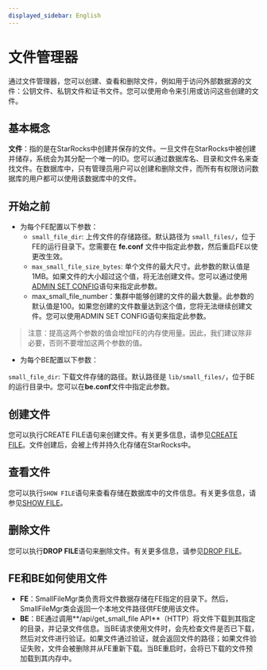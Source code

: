```yaml
---
displayed_sidebar: English
---
```


# 文件管理器

通过文件管理器，您可以创建、查看和删除文件，例如用于访问外部数据源的文件：公钥文件、私钥文件和证书文件。您可以使用命令来引用或访问这些创建的文件。

## 基本概念

**文件**：指的是在StarRocks中创建并保存的文件。一旦文件在StarRocks中被创建并储存，系统会为其分配一个唯一的ID。您可以通过数据库名、目录和文件名来查找文件。在数据库中，只有管理员用户可以创建和删除文件，而所有有权限访问数据库的用户都可以使用该数据库中的文件。

## 开始之前

- 为每个FE配置以下参数：
  - `small_file_dir`: 上传文件的存储路径。默认路径为 `small_files/`，位于FE的运行目录下。您需要在 **fe.conf** 文件中指定此参数，然后重启FE以使更改生效。
  - `max_small_file_size_bytes`: 单个文件的最大尺寸。此参数的默认值是1MB。如果文件的大小超过这个值，将无法创建文件。您可以通过使用[ADMIN SET CONFIG](../sql-reference/sql-statements/Administration/ADMIN_SET_CONFIG.md)语句来指定此参数。
  - max_small_file_number：集群中能够创建的文件的最大数量。此参数的默认值是100。如果您创建的文件数量达到这个值，您将无法继续创建文件。您可以使用ADMIN SET CONFIG语句来指定此参数。

> 注意：提高这两个参数的值会增加FE的内存使用量。因此，我们建议除非必要，否则不要增加这两个参数的值。

- 为每个BE配置以下参数：

`small_file_dir`: 下载文件存储的路径。默认路径是 `lib/small_files/`，位于BE的运行目录中。您可以在**be.conf**文件中指定此参数。

## 创建文件

您可以执行CREATE FILE语句来创建文件。有关更多信息，请参见[CREATE FILE](../sql-reference/sql-statements/Administration/CREATE_FILE.md)。文件创建后，会被上传并持久化存储在StarRocks中。

## 查看文件

您可以执行`SHOW FILE`语句来查看存储在数据库中的文件信息。有关更多信息，请参见[SHOW FILE](../sql-reference/sql-statements/Administration/SHOW_FILE.md)。

## 删除文件

您可以执行**DROP FILE**语句来删除文件。有关更多信息，请参见[DROP FILE](../sql-reference/sql-statements/Administration/DROP_FILE.md)。

## FE和BE如何使用文件

- **FE**：SmallFileMgr类负责将文件数据存储在FE指定的目录下。然后，SmallFileMgr类会返回一个本地文件路径供FE使用该文件。
- **BE**：BE通过调用**/api/get_small_file API**（HTTP）将文件下载到其指定的目录，并记录文件信息。当BE请求使用文件时，会先检查文件是否已下载，然后对文件进行验证。如果文件通过验证，就会返回文件的路径；如果文件验证失败，文件会被删除并从FE重新下载。当BE重启时，会将已下载的文件预加载到其内存中。
